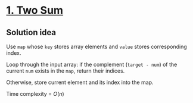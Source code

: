 # [1. Two Sum](https://leetcode.com/problems/two-sum/)

## Solution idea

Use `map` whose `key` stores array elements and `value` stores corresponding index.

Loop through the input array: if the complement (`target - num`) of the current `num` exists in the `map`, return their indices.

Otherwise, store current element and its index into the map.

Time complexity = $O(n)$